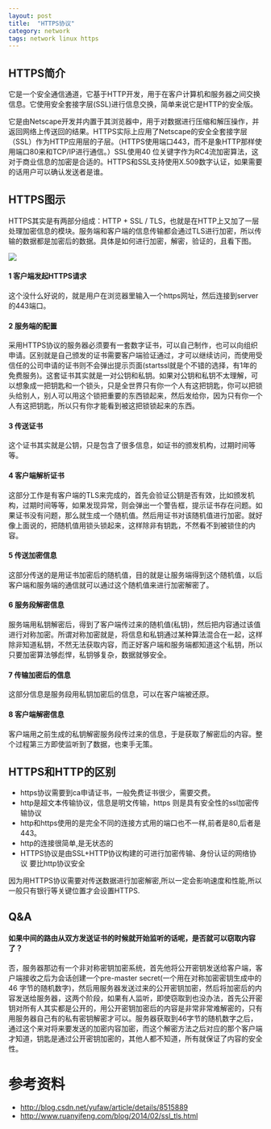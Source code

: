 ```yaml
---
layout: post
title:  "HTTPS协议"
category: network
tags: network linux https
---
```


## HTTPS简介

它是一个安全通信通道，它基于HTTP开发，用于在客户计算机和服务器之间交换信息。它使用安全套接字层(SSL)进行信息交换，简单来说它是HTTP的安全版。

它是由Netscape开发并内置于其浏览器中，用于对数据进行压缩和解压操作，并返回网络上传送回的结果。HTTPS实际上应用了Netscape的安全全套接字层（SSL）作为HTTP应用层的子层。（HTTPS使用端口443，而不是象HTTP那样使用端口80来和TCP/IP进行通信。）SSL使用40 位关键字作为RC4流加密算法，这对于商业信息的加密是合适的。HTTPS和SSL支持使用X.509数字认证，如果需要的话用户可以确认发送者是谁。

## HTTPS图示

HTTPS其实是有两部分组成：HTTP + SSL / TLS，也就是在HTTP上又加了一层处理加密信息的模块。服务端和客户端的信息传输都会通过TLS进行加密，所以传输的数据都是加密后的数据。具体是如何进行加密，解密，验证的，且看下图。

![](https://raw.githubusercontent.com/taizilongxu/taizilongxu.github.io/master/img/2011082417242348.png)

#### 1 客户端发起HTTPS请求

这个没什么好说的，就是用户在浏览器里输入一个https网址，然后连接到server的443端口。

#### 2 服务端的配置

采用HTTPS协议的服务器必须要有一套数字证书，可以自己制作，也可以向组织申请。区别就是自己颁发的证书需要客户端验证通过，才可以继续访问，而使用受信任的公司申请的证书则不会弹出提示页面(startssl就是个不错的选择，有1年的免费服务)。这套证书其实就是一对公钥和私钥。如果对公钥和私钥不太理解，可以想象成一把钥匙和一个锁头，只是全世界只有你一个人有这把钥匙，你可以把锁头给别人，别人可以用这个锁把重要的东西锁起来，然后发给你，因为只有你一个人有这把钥匙，所以只有你才能看到被这把锁锁起来的东西。

#### 3 传送证书

这个证书其实就是公钥，只是包含了很多信息，如证书的颁发机构，过期时间等等。

#### 4 客户端解析证书

这部分工作是有客户端的TLS来完成的，首先会验证公钥是否有效，比如颁发机构，过期时间等等，如果发现异常，则会弹出一个警告框，提示证书存在问题。如果证书没有问题，那么就生成一个随机值。然后用证书对该随机值进行加密。就好像上面说的，把随机值用锁头锁起来，这样除非有钥匙，不然看不到被锁住的内容。

#### 5 传送加密信息

这部分传送的是用证书加密后的随机值，目的就是让服务端得到这个随机值，以后客户端和服务端的通信就可以通过这个随机值来进行加密解密了。

#### 6 服务段解密信息

服务端用私钥解密后，得到了客户端传过来的随机值(私钥)，然后把内容通过该值进行对称加密。所谓对称加密就是，将信息和私钥通过某种算法混合在一起，这样除非知道私钥，不然无法获取内容，而正好客户端和服务端都知道这个私钥，所以只要加密算法够彪悍，私钥够复杂，数据就够安全。

#### 7 传输加密后的信息

这部分信息是服务段用私钥加密后的信息，可以在客户端被还原。

#### 8 客户端解密信息

客户端用之前生成的私钥解密服务段传过来的信息，于是获取了解密后的内容。整个过程第三方即使监听到了数据，也束手无策。

## HTTPS和HTTP的区别

* https协议需要到ca申请证书，一般免费证书很少，需要交费。
* http是超文本传输协议，信息是明文传输，https 则是具有安全性的ssl加密传输协议
* http和https使用的是完全不同的连接方式用的端口也不一样,前者是80,后者是443。
* http的连接很简单,是无状态的
* HTTPS协议是由SSL+HTTP协议构建的可进行加密传输、身份认证的网络协议 要比http协议安全

因为用HTTPS协议需要对传送数据进行加密解密,所以一定会影响速度和性能,所以一般只有银行等关键位置才会设置HTTPS.

## Q&A

#### 如果中间的路由从双方发送证书的时候就开始监听的话呢，是否就可以窃取内容了？

否，服务器那边有一个非对称密钥加密系统，首先他将公开密钥发送给客户端，客户端接收之后为会话创建一个pre-master secret(一个用在对称加密密钥生成中的 46 字节的随机数字)，然后用服务器发送过来的公开密钥加密，然后将加密后的内容发送给服务器，这两个阶段，如果有人监听，即使窃取到也没办法，首先公开密钥对所有人其实都是公开的，用公开密钥加密后的内容是非常非常难解密的，只有用服务器自己有的私有密钥解密才可以。服务器获取到46字节的随机数字之后，通过这个来对将来要发送的加密内容加密，而这个解密方法之后对应的那个客户端才知道，钥匙是通过公开密钥加密的，其他人都不知道，所有就保证了内容的安全性。

# 参考资料

* http://blog.csdn.net/yufaw/article/details/8515889
* http://www.ruanyifeng.com/blog/2014/02/ssl_tls.html